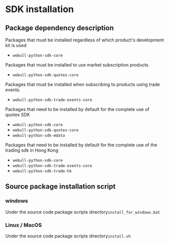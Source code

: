 # SDK installation

## Package dependency description

Packages that must be installed regardless of which product's development kit is used 

- `webull-python-sdk-core`  

Packages that must be installed to use market subscription products 

- `webull-python-sdk-quotes-core`  

Packages that must be installed when subscribing to products using trade events.  

- `webull-python-sdk-trade-events-core`  

Packages that need to be installed by default for the complete use of quotes SDK  

- `webull-python-sdk-core`  
- `webull-python-sdk-quotes-core`  
- `webull-python-sdk-mdata`  

Packages that need to be installed by default for the complete use of the trading sdk in Hong Kong  

- `webull-python-sdk-core`  
- `webull-python-sdk-trade-events-core`  
- `webull-python-sdk-trade-hk`

## Source package installation script

### windows
Under the source code package scripts directory`install_for_windows.bat`

### Linux / MacOS
Under the source code package scripts directory`install.sh`
